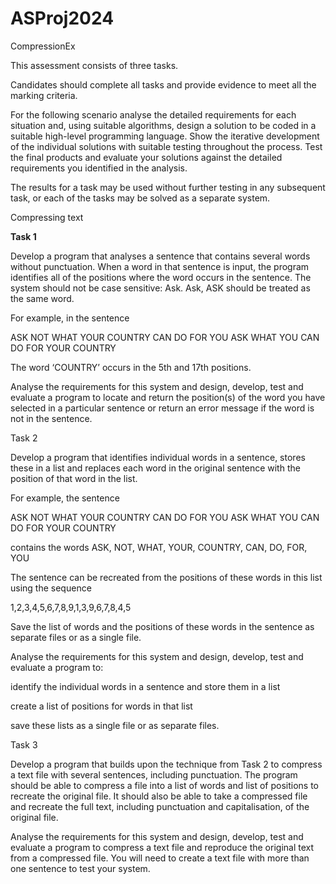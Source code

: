# ASProj2024
CompressionEx

This assessment consists of three tasks. 

Candidates should complete all tasks and provide evidence to meet all the marking criteria. 

For the following scenario analyse the detailed requirements for each situation and, using suitable algorithms, design a solution to be coded in a suitable high-level programming language. Show the iterative development of the individual solutions with suitable testing throughout the process. Test the final products and evaluate your solutions against the detailed requirements you identified in the analysis. 

The results for a task may be used without further testing in any subsequent task, or each of the tasks may be solved as a separate system. 

Compressing text 

<b>Task 1</b> 

Develop a program that analyses a sentence that contains several words without punctuation. When a word in that sentence is input, the program identifies all of the positions where the word occurs in the sentence. The system should not be case sensitive: Ask. Ask, ASK should be treated as the same word. 

For example, in the sentence 

ASK NOT WHAT YOUR COUNTRY CAN DO FOR YOU ASK WHAT YOU CAN DO FOR YOUR COUNTRY 

The word ‘COUNTRY’ occurs in the 5th and 17th positions. 

Analyse the requirements for this system and design, develop, test and evaluate a program to locate and return the position(s) of the word you have selected in a particular sentence or return an error message if the word is not in the sentence. 

Task 2 

Develop a program that identifies individual words in a sentence, stores these in a list and replaces each word in the original sentence with the position of that word in the list. 

For example, the sentence 

ASK NOT WHAT YOUR COUNTRY CAN DO FOR YOU ASK WHAT YOU CAN DO FOR YOUR COUNTRY 

contains the words ASK, NOT, WHAT, YOUR, COUNTRY, CAN, DO, FOR, YOU 

The sentence can be recreated from the positions of these words in this list using the sequence 

1,2,3,4,5,6,7,8,9,1,3,9,6,7,8,4,5 

Save the list of words and the positions of these words in the sentence as separate files or as a single file. 

Analyse the requirements for this system and design, develop, test and evaluate a program to: 

identify the individual words in a sentence and store them in a list  

create a list of positions for words in that list 

save these lists as a single file or as separate files. 

Task 3 

Develop a program that builds upon the technique from Task 2 to compress a text file with several sentences, including punctuation. The program should be able to compress a file into a list of words and list of positions to recreate the original file. It should also be able to take a compressed file and recreate the full text, including punctuation and capitalisation, of the original file. 

Analyse the requirements for this system and design, develop, test and evaluate a program to compress a text file and reproduce the original text from a compressed file. You will need to create a text file with more than one sentence to test your system. 

 

 
